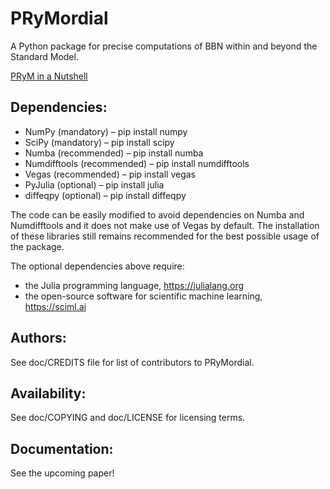 # PRyMordial

A Python package for precise computations of BBN within and beyond the Standard Model.

[PRyM in a Nutshell](https://github.com/vallima/PRyMordial/files/11711841/PRyM.pdf)

Dependencies:
-------------
- NumPy (mandatory) – pip install numpy
- SciPy (mandatory) – pip install scipy
- Numba (recommended) – pip install numba
- Numdifftools (recommended) – pip install numdifftools
- Vegas (recommended) – pip install vegas
- PyJulia (optional) – pip install julia
- diffeqpy (optional) – pip install diffeqpy

The code can be easily modified to avoid dependencies on Numba and Numdifftools and it does not make use of Vegas by default.
The installation of these libraries still remains recommended for the best possible usage of the package.

The optional dependencies above require:
- the Julia programming language, https://julialang.org
- the open-source software for scientific machine learning, https://sciml.ai

Authors:
--------
See doc/CREDITS file for list of contributors to PRyMordial.

Availability:
-------------
See doc/COPYING and doc/LICENSE for licensing terms.

Documentation:
--------------
See the upcoming paper!



